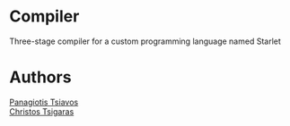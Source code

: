 # Compiler
Three-stage compiler for a custom programming language named Starlet
[](images/syntax0.jpg)

# Authors
[Panagiotis Tsiavos](https://github.com/PanosCS)  
[Christos Tsigaras](https://github.com/christsig)
